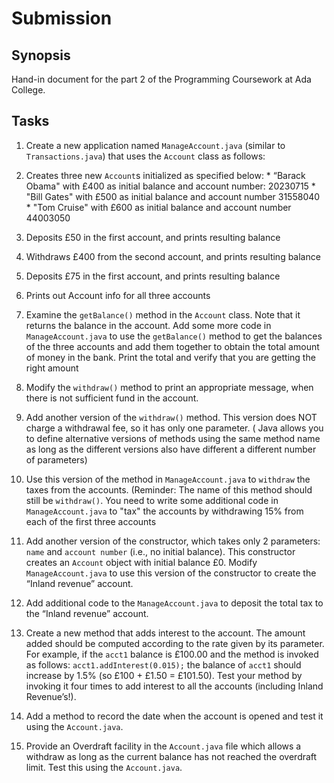 # Submission

## Synopsis

Hand-in document for the part 2 of the Programming Coursework at Ada College.

## Tasks

1. Create a new application named `ManageAccount.java` (similar to
  `Transactions.java`) that uses the `Account` class as follows:

  1. Creates three new `Account`s initialized as specified below:
    * “Barack Obama" with £400 as initial balance and account number: 20230715
    * "Bill Gates" with £500 as initial balance and account number 31558040
    * "Tom Cruise" with £600 as initial balance and account number 44003050

  1. Deposits £50 in the first account, and prints resulting balance
  1. Withdraws £400 from the second account, and prints resulting balance
  1. Deposits £75 in the first account, and prints resulting balance
  1. Prints out Account info for all three accounts

1. Examine the `getBalance()` method in the `Account` class. Note that it
  returns the balance in the account. Add some more code in
  `ManageAccount.java` to use the `getBalance()` method to get the balances of
  the three accounts and add them together to obtain the total amount of
  money in the bank. Print the total and verify that you are getting the right
  amount

1. Modify the `withdraw()` method to print an appropriate message, when there
  is not sufficient fund in the account.

1. Add another version of the `withdraw()` method. This version does NOT charge
  a withdrawal fee, so it has only one parameter. ( Java allows you to define
  alternative versions of methods using the same method name as long as the
  different versions also have different a different number of parameters)

1. Use this version of the method in `ManageAccount.java` to `withdraw` the
  taxes from the accounts. (Reminder: The name of this method should still be
  `withdraw()`. You need to write some additional code in `ManageAccount.java`
  to "tax" the accounts by withdrawing 15% from each of the first three accounts

1. Add another version of the constructor, which takes only 2 parameters:
  `name` and `account number` (i.e., no initial balance). This constructor
  creates an `Account` object with initial balance £0. Modify
  `ManageAccount.java` to use this version of the constructor to create the
  “Inland revenue” account.

1. Add additional code to the `ManageAccount.java` to deposit the total tax to  the “Inland revenue” account.

1. Create a new method that adds interest to the account. The amount added
  should be computed according to the rate given by its parameter. For example,
  if the `acct1` balance is £100.00 and the method is invoked as follows:
  `acct1.addInterest(0.015);` the balance of `acct1` should increase by 1.5%
  (so £100 + £1.50 = £101.50). Test your method by invoking it four times to
  add interest to all the accounts (including Inland Revenue’s!).

1. Add a method to record the date when the account is opened and test it using
  the `Account.java`.

1. Provide an Overdraft facility in the `Account.java` file which allows a
  withdraw as long as the current balance has not reached the overdraft limit.
  Test this using the `Account.java`.
